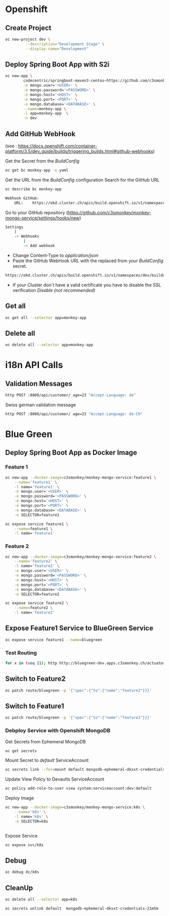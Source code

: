 # Openshift

## Create Project
```bash
oc new-project dev \
         --description="Development Stage" \
         --display-name="Development"
```
## Deploy Spring Boot App with S2i
```bash
oc new-app \
        codecentric/springboot-maven3-centos~https://github.com/c3smonkey/monkey-mongo-service.git \
        -e mongo.user='<USER>' \
        -e mongo.password='<PASSWORD>' \
        -e mongo.host='<HOST>' \
        -e mongo.port='<PORT>' \
        -e mongo.database='<DATABASE>' \
        --name=monkey-app \
        -l app=monkey-app  \
        -n dev
```

## Add GitHub WebHook
(see : https://docs.openshift.com/container-platform/3.5/dev_guide/builds/triggering_builds.html#github-webhooks)

Get the Secret from the _BuildConfig_ 
```bash
oc get bc monkey-app -o yaml
```


Get the URL from the _BuildConfig_ configuration
Search for the GitHub URL

```bash
oc describe bc monkey-app
```
```bash
Webhook GitHub:
	URL:	https://okd.cluster.ch/apis/build.openshift.io/v1/namespaces/dev/buildconfigs/monkey-app/webhooks/<secret>/github

```

Go to your GitHub repository  (https://github.com/c3smonkey/monkey-mongo-service/settings/hooks/new)
```bash
Settings
    |
    -> Webhooks 
        |
        -> Add webhook     
```
- Change Content-Type to _application/json_
- Paste the GitHub WebHook URL with the replaced _<secret>_ from your _BuildConfig_ secret.
```bash
https://okd.cluster.ch/apis/build.openshift.io/v1/namespaces/dev/buildconfigs/monkey-app/webhooks/MYSECRETFROM_BUILD_CONFIG/github
``` 
- If your Cluster don`t have a valid certificate you have to disable the SSL verification
_Disable (not recommended)_

## Get all 
```bash
oc get all --selector app=monkey-app
```

## Delete all 
```bash
oc delete all --selector app=monkey-app
```


# i18n API Calls

## Validation Messages

```bash
http POST :8080/api/customer/ age=23 "Accept-Language: de"
```

Swiss german validation message
```bash
http POST :8080/api/customer/ age=23 "Accept-Language: de-CH"
```






# Blue Green
## Deploy Spring Boot App as Docker Image 
### Feature 1
```bash
oc new-app --docker-image=c3smonkey/monkey-mongo-service:feature1 \
    --name='feature1' \
    -l name='feature1' \
    -e mongo.user='<USER>' \
    -e mongo.password='<PASSWORD>' \
    -e mongo.host='<HOST>' \
    -e mongo.port='<PORT>' \
    -e mongo.database='<DATABASE>' \
    -e SELECTOR=feature1
```
```bash
oc expose service feature1 \
    --name=feature1 \
    -l name='feature1'
```


### Feature 2
```bash
oc new-app --docker-image=c3smonkey/monkey-mongo-service:feature2 \
    --name='feature2' \
    -l name='feature2' \
    -e mongo.user='<USER>' \
    -e mongo.password='<PASSWORD>' \
    -e mongo.host='<HOST>' \
    -e mongo.port='<PORT>' \
    -e mongo.database='<DATABASE>' \
    -e SELECTOR=feature2
```
```bash
oc expose service feature2 \
    --name=feature2 \
    -l name='feature2'
```



## Expose Feature1 Service to BlueGreen Service
```bash
oc expose service feature1 --name=bluegreen
```

### Test Routing
```bash
for x in (seq 11); http http://bluegreen-dev.apps.c3smonkey.ch/actuator/info | jq .git.branch ; end
```



## Switch to Feature2 
```bash
oc patch route/bluegreen -p '{"spec":{"to":{"name":"feature2"}}}' 
```
## Switch to Feature1
```bash
oc patch route/bluegreen -p '{"spec":{"to":{"name":"feature1"}}}'
```








### Debploy Service with Openshift MongoDB

Get Secrets from  Ephemeral MongoDB
```bash
oc get secrets
```
Mount Secret to _default_ ServiceAccount 
```bash
oc secrets link --for=mount default mongodb-ephemeral-dksxt-credentials-21m5m
```

Update View Policy to Devaults ServiceAccount 
```bash
oc policy add-role-to-user view system:serviceaccount:dev:default
```


Deploy Image
```bash
oc new-app --docker-image=c3smonkey/monkey-mongo-service:k8s \
    --name='k8s' \
    -l name='k8s' \
    -e SELECTOR=k8s
    
```
Expose Service
```bash
oc expose svc/k8s
```




## Debug
```bash
oc debug dc/k8s
```

## CleanUp
```bash
oc delete all --selector app=k8s 
```
```bash
oc secrets unlink default  mongodb-ephemeral-dksxt-credentials-21m5m
```
        
